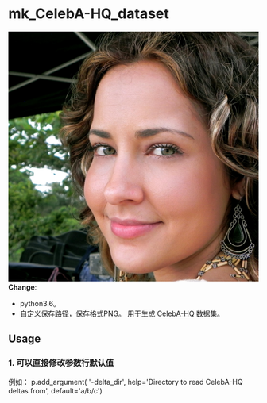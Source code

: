# mk_CelebA-HQ_dataset
![Sample Image](imgs/200122.png)
**Change**:
  - python3.6。
  - 自定义保存路径，保存格式PNG。
用于生成 [CelebA-HQ](https://github.com/tkarras/progressive_growing_of_gans) 数据集。
## Usage
### 1. 可以直接修改参数行默认值
  例如：
  p.add_argument(     '-delta_dir',        help='Directory to read CelebA-HQ deltas from', default='a/b/c')

